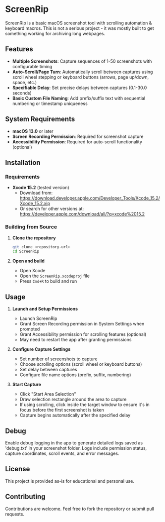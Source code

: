 # ScreenRip

ScreenRip is a basic macOS screenshot tool with scrolling automation & keyboard macros. This is not a serious project - it was mostly built to get something working for archiving long webpages.
## Features

- **Multiple Screenshots**: Capture sequences of 1-50 screenshots with configurable timing
- **Auto-Scroll/Page Turn**: Automatically scroll between captures using scroll wheel stepping or keyboard buttons (arrows, page up/down, space, etc.)
- **Specifiable Delay**: Set precise delays between captures (0.1-30.0 seconds)
- **Basic Custom File Naming**: Add prefix/suffix text with sequential numbering or timestamp uniqueness

## System Requirements

- **macOS 13.0** or later
- **Screen Recording Permission**: Required for screenshot capture
- **Accessibility Permission**: Required for auto-scroll functionality (optional)

## Installation

### Requirements
- **Xcode 15.2** (tested version)
    - Download from: https://download.developer.apple.com/Developer_Tools/Xcode_15.2/Xcode_15.2.xip
    - Or search for other versions at: https://developer.apple.com/download/all/?q=xcode%2015.2

### Building from Source

1. **Clone the repository**
   ```bash
   git clone <repository-url>
   cd ScreenRip
   ```

2. **Open and build**
   - Open Xcode
   - Open the `ScreenRip.xcodeproj` file
   - Press `Cmd+R` to build and run

## Usage

1. **Launch and Setup Permissions**
   - Launch ScreenRip
   - Grant Screen Recording permission in System Settings when prompted
   - Grant Accessibility permission for scrolling features (optional)
   - May need to restart the app after granting permissions

2. **Configure Capture Settings**
   - Set number of screenshots to capture
   - Choose scrolling options (scroll wheel or keyboard buttons)
   - Set delay between captures
   - Configure file name options (prefix, suffix, numbering)

3. **Start Capture**
   - Click "Start Area Selection"
   - Draw selection rectangle around the area to capture
   - If using scrolling, click inside the target window to ensure it's in focus before the first screenshot is taken
   - Capture begins automatically after the specified delay

## Debug

Enable debug logging in the app to generate detailed logs saved as 'debug.txt' in your screenshot folder. Logs include permission status, capture coordinates, scroll events, and error messages.

## License

This project is provided as-is for educational and personal use.

## Contributing

Contributions are welcome. Feel free to fork the repository or submit pull requests.
